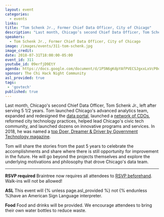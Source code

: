 ```yaml
---
layout: event
categories: 
  - events
links:
title: "Tom Schenk Jr., Former Chief Data Officer, City of Chicago"
description: "Last month, Chicago’s second Chief Data Officer, Tom Schenk Jr., left after serving 5 1/2 years. Tom will share the stories from the past 5 years to celebrate the accomplishments and share where there is still opportunity for improvement in the future. He will go beyond the projects themselves and explore the underlying motivations and philosophy that drove Chicago’s data team."
speakers:
  - Tom Schenk Jr., Former Chief Data Officer, City of Chicago
image: /images/events/311-tom-schenk.jpg
image_credit: 
date: 2018-07-31T18:00:00-05:00
event_id: 311
youtube_id: 09erfjD9EtY
agenda: https://docs.google.com/document/d/1P5N6gKdpYAfPVECSJgxxLxVcP0qcNGsaPy6-KBl-uUc/edit#
sponsor: The Chi Hack Night Community
asl_provided: true
tags:
 - 'govtech'
published: true
---
```


Last month, Chicago's second Chief Data Officer, Tom Schenk Jr., left after serving 5 1/2 years. Tom launched Chicago's advanced analytics team, expanded and redesigned the [data portal](http://data.cityofchicago.org/), launched a [network of CDOs](https://ash.harvard.edu/news/harvard-ash-center-launches-nationwide-network-urban-chief-data-officers), reformed city technology practices, helped lead Chicago's civic tech community, and launched dozens on innovative programs and services. In 2018, he was named a [top Doer, Dreamer & Driver by Government Technology magazine](http://www.govtech.com/top-25/Tom-Schenk.html).

Tom will share the stories from the past 5 years to celebrate the accomplishments and share where there is still opportunity for improvement in the future. He will go beyond the projects themselves and explore the underlying motivations and philosophy that drove Chicago's data team.

---

**RSVP required** Braintree now requires all attendees to [RSVP beforehand](https://www.eventbrite.com/e/chi-hack-night-registration-41703945624). Walk-ins will not be allowed!

**ASL** This event will {% unless page.asl_provided %} not {% endunless %}have an American Sign Language interpreter.

**Food** Food and drinks will be provided. We encourage attendees to bring their own water bottles to reduce waste.